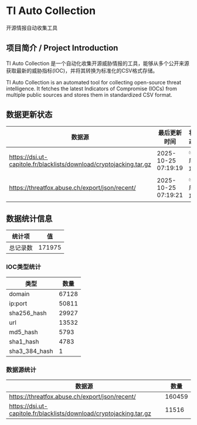 # TI Auto Collection

 开源情报自动收集工具

## 项目简介 / Project Introduction

TI Auto Collection 是一个自动化收集开源威胁情报的工具，能够从多个公开来源获取最新的威胁指标(IOC)，并将其转换为标准化的CSV格式存储。

TI Auto Collection is an automated tool for collecting open-source threat intelligence. It fetches the latest Indicators of Compromise (IOCs) from multiple public sources and stores them in standardized CSV format.

## 数据更新状态

| 数据源 | 最后更新时间 | 状态 |
|--------|------------|------|
| https://dsi.ut-capitole.fr/blacklists/download/cryptojacking.tar.gz | 2025-10-25 07:19:19 | ✅ 成功 |
| https://threatfox.abuse.ch/export/json/recent/ | 2025-10-25 07:19:21 | ✅ 成功 |



















































































































































































































## 数据统计信息

| 统计项 | 值 |
|--------|----|
| 总记录数 | 171975 |

### IOC类型统计

| 类型 | 数量 |
|------|------|
| domain | 67128 |
| ip:port | 50811 |
| sha256_hash | 29927 |
| url | 13532 |
| md5_hash | 5793 |
| sha1_hash | 4783 |
| sha3_384_hash | 1 |

### 数据源统计

| 数据源 | 数量 |
|--------|------|
| https://threatfox.abuse.ch/export/json/recent/ | 160459 |
| https://dsi.ut-capitole.fr/blacklists/download/cryptojacking.tar.gz | 11516 |
